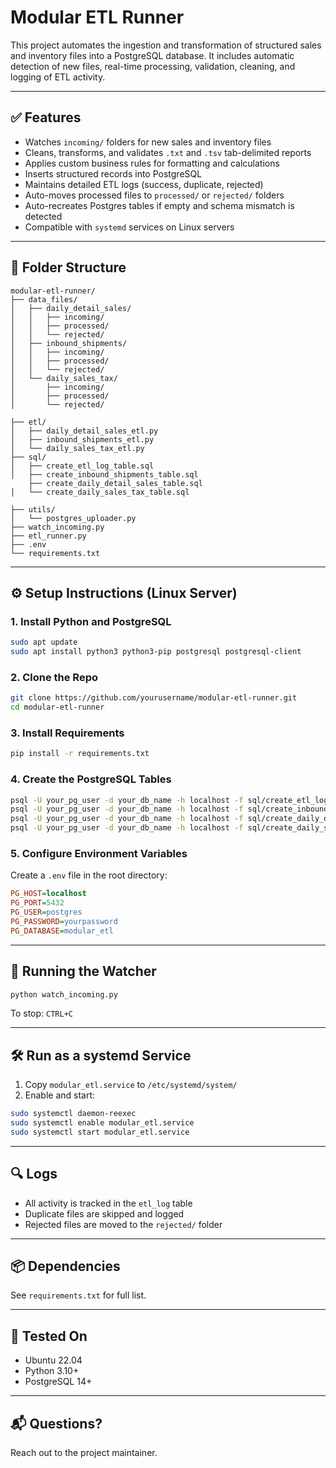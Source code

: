 # Modular ETL Runner

This project automates the ingestion and transformation of structured sales and inventory files into a PostgreSQL database. It includes automatic detection of new files, real-time processing, validation, cleaning, and logging of ETL activity.

---

## ✅ Features

- Watches `incoming/` folders for new sales and inventory files
- Cleans, transforms, and validates `.txt` and `.tsv` tab-delimited reports
- Applies custom business rules for formatting and calculations
- Inserts structured records into PostgreSQL
- Maintains detailed ETL logs (success, duplicate, rejected)
- Auto-moves processed files to `processed/` or `rejected/` folders
- Auto-recreates Postgres tables if empty and schema mismatch is detected
- Compatible with `systemd` services on Linux servers

---

## 📁 Folder Structure

```
modular-etl-runner/
├── data_files/
│   ├── daily_detail_sales/
│   │   ├── incoming/
│   │   ├── processed/
│   │   └── rejected/
│   ├── inbound_shipments/
│   │   ├── incoming/
│   │   ├── processed/
│   │   └── rejected/
│   └── daily_sales_tax/
│       ├── incoming/
│       ├── processed/
│       └── rejected/
    
├── etl/
│   ├── daily_detail_sales_etl.py
│   ├── inbound_shipments_etl.py
│   └── daily_sales_tax_etl.py
├── sql/
│   ├── create_etl_log_table.sql
│   ├── create_inbound_shipments_table.sql
    ├── create_daily_detail_sales_table.sql
│   └── create_daily_sales_tax_table.sql

├── utils/
│   └── postgres_uploader.py
├── watch_incoming.py
├── etl_runner.py
├── .env
└── requirements.txt
```

---

## ⚙️ Setup Instructions (Linux Server)

### 1. Install Python and PostgreSQL

```bash
sudo apt update
sudo apt install python3 python3-pip postgresql postgresql-client
```

### 2. Clone the Repo

```bash
git clone https://github.com/yourusername/modular-etl-runner.git
cd modular-etl-runner
```

### 3. Install Requirements

```bash
pip install -r requirements.txt
```

### 4. Create the PostgreSQL Tables

```bash
psql -U your_pg_user -d your_db_name -h localhost -f sql/create_etl_log_table.sql
psql -U your_pg_user -d your_db_name -h localhost -f sql/create_inbound_shipments_table.sql
psql -U your_pg_user -d your_db_name -h localhost -f sql/create_daily_detail_sales_table.sql
psql -U your_pg_user -d your_db_name -h localhost -f sql/create_daily_sales_tax_table.sql
```

### 5. Configure Environment Variables

Create a `.env` file in the root directory:

```ini
PG_HOST=localhost
PG_PORT=5432
PG_USER=postgres
PG_PASSWORD=yourpassword
PG_DATABASE=modular_etl
```

---

## 🏁 Running the Watcher

```bash
python watch_incoming.py
```

To stop: `CTRL+C`

---

## 🛠 Run as a systemd Service

1. Copy `modular_etl.service` to `/etc/systemd/system/`
2. Enable and start:

```bash
sudo systemctl daemon-reexec
sudo systemctl enable modular_etl.service
sudo systemctl start modular_etl.service
```

---

## 🔍 Logs

- All activity is tracked in the `etl_log` table
- Duplicate files are skipped and logged
- Rejected files are moved to the `rejected/` folder

---

## 📦 Dependencies

See `requirements.txt` for full list.

---

## 🧪 Tested On

- Ubuntu 22.04
- Python 3.10+
- PostgreSQL 14+

---

## 📬 Questions?

Reach out to the project maintainer.